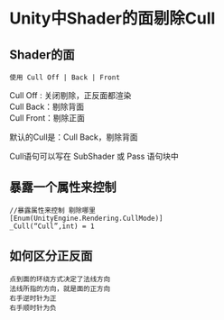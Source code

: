 <!-- 码云挂件,在码云、Typora下style无效 -->
<div style="position: absolute; right: 0 ;top: 0; opacity: 70%;">

</div>

# Unity中Shader的面剔除Cull

## Shader的面

    使用 Cull Off | Back | Front

Cull Off : 关闭剔除，正反面都渲染  
Cull Back：剔除背面  
Cull Front：剔除正面

默认的Cull是：Cull Back，剔除背面

Cull语句可以写在 SubShader 或 Pass 语句块中

## 暴露一个属性来控制

    //暴露属性来控制 剔除哪里
    [Enum(UnityEngine.Rendering.CullMode)]
    _Cull(“Cull”,int) = 1

## 如何区分正反面

    点到面的环绕方式决定了法线方向
    法线所指的方向，就是面的正方向
    右手逆时针为正
    右手顺时针为负